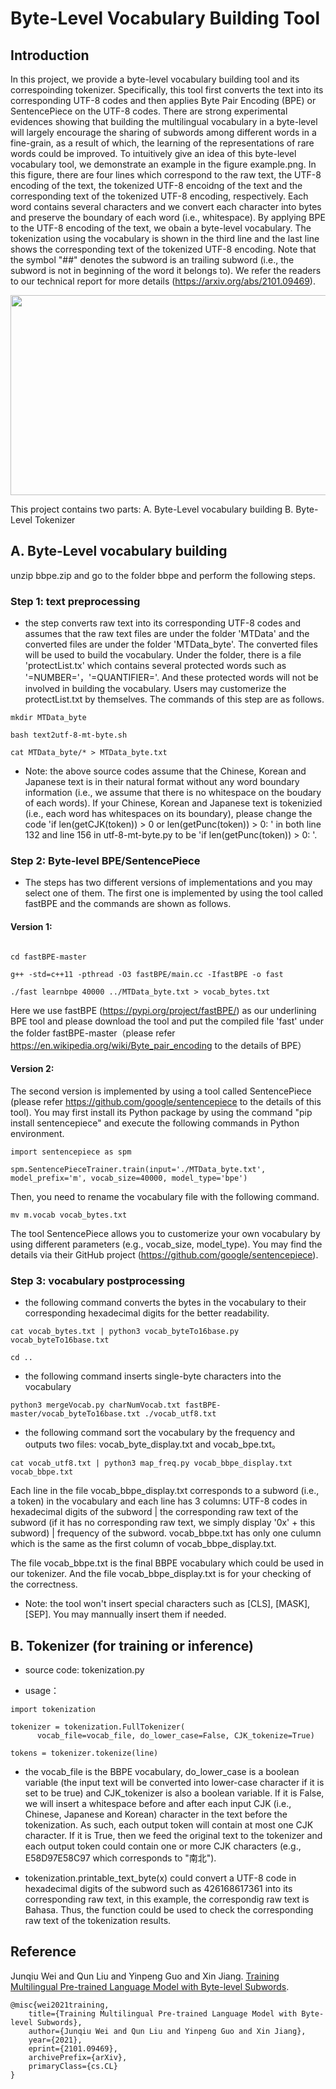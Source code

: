 # Byte-Level Vocabulary Building Tool


## Introduction

In this project, we provide a byte-level vocabulary building tool and its correspoinding tokenizer. Specifically, this tool first converts the text into its corresponding UTF-8 codes and then applies Byte Pair Encoding (BPE) or SentencePiece on the UTF-8 codes. There are strong experimental evidences showing that building the multilingual vocabulary in a byte-level will largely encourage the sharing of subwords among different words in a fine-grain, as a result of which, the learning of the representations of rare words could be improved. To intuitively give an idea of this byte-level vocabulary tool, we demonstrate an example in the figure example.png. In this figure, there are four lines which correspond to the raw text, the UTF-8 encoding of the text, the tokenized UTF-8 encoidng of the text and the corresponding text of the tokenized UTF-8 encoding, respectively. Each word contains several characters and we convert each character into bytes and preserve the boundary of each word (i.e., whitespace). By applying BPE to the UTF-8 encoding of the text, we obain a byte-level vocabulary. The tokenization using the vocabulary is shown in the third line and the last line shows the corresponding text of the tokenized UTF-8 encoding. Note that the symbol "##" denotes the subword is an trailing subword (i.e., the subword is not in beginning of the word it belongs to). We refer the readers to our technical report for more details (https://arxiv.org/abs/2101.09469).

<img src="example.png" width="1000" height="320"/>
<br />

This project contains two parts: A. Byte-Level vocabulary building B. Byte-Level Tokenizer

## A. Byte-Level vocabulary building


unzip bbpe.zip and go to the folder bbpe and perform the following steps. 

### Step 1: text preprocessing

* the step converts raw text into its corresponding UTF-8 codes and assumes that the raw text files are under the folder 'MTData' and the converted files are under the folder 'MTData_byte'. The converted files will be used to build the vocabulary. Under the folder, there is a file 'protectList.tx' which contains several protected words such as '=NUMBER='，'=QUANTIFIER='. And these protected words will not be involved in building the vocabulary. Users may customerize the protectList.txt by themselves. The commands of this step are as follows. 

```
mkdir MTData_byte

bash text2utf-8-mt-byte.sh

cat MTData_byte/* > MTData_byte.txt
```

* Note: the above source codes assume that the Chinese, Korean and Japanese text is in their natural format without any word boundary information (i.e., we assume that there is no whitespace on the boudary of each words). If your Chinese, Korean and Japanese text is tokenizied (i.e., each word has whitespaces on its boundary), please change the code 'if len(getCJK(token)) > 0 or len(getPunc(token)) > 0: ' in both line 132 and line 156 in utf-8-mt-byte.py to be 'if len(getPunc(token)) > 0: '.

### Step 2: Byte-level BPE/SentencePiece

* The steps has two different versions of implementations and you may select one of them. The first one is implemented by using the tool called fastBPE and the commands are shown as follows. 

#### Version 1:

```

cd fastBPE-master

g++ -std=c++11 -pthread -O3 fastBPE/main.cc -IfastBPE -o fast

./fast learnbpe 40000 ../MTData_byte.txt > vocab_bytes.txt
```

Here we use fastBPE (https://pypi.org/project/fastBPE/) as our underlining BPE tool and please download the tool and put the compiled file 'fast' under the folder fastBPE-master（please refer https://en.wikipedia.org/wiki/Byte_pair_encoding to the details of BPE）

#### Version 2:

The second version is implemented by using a tool called SentencePiece (please refer https://github.com/google/sentencepiece to the details of this tool). You may first install its Python package by using the command "pip install sentencepiece" and execute the following commands in Python environment. 

```
import sentencepiece as spm

spm.SentencePieceTrainer.train(input='./MTData_byte.txt', model_prefix='m', vocab_size=40000, model_type='bpe')
```

Then, you need to rename the vocabulary file with the following command. 

```
mv m.vocab vocab_bytes.txt
```

The tool SentencePiece allows you to customerize your own vocabulary by using different parameters (e.g., vocab_size, model_type). You may find the details via their GitHub project (https://github.com/google/sentencepiece). 

### Step 3: vocabulary postprocessing

* the following command converts the bytes in the vocabulary to their corresponding hexadecimal digits for the better readability. 

```
cat vocab_bytes.txt | python3 vocab_byteTo16base.py vocab_byteTo16base.txt

cd ..
```

* the following command inserts single-byte characters into the vocabulary 

```
python3 mergeVocab.py charNumVocab.txt fastBPE-master/vocab_byteTo16base.txt ./vocab_utf8.txt
```

* the following command sort the vocabulary by the frequency and outputs two files: vocab_byte_display.txt and vocab_bpe.txt。

```
cat vocab_utf8.txt | python3 map_freq.py vocab_bbpe_display.txt vocab_bbpe.txt
```

Each line in the file vocab_bbpe_display.txt corresponds to a subword (i.e., a token) in the vocabulary and each line has 3 columns: UTF-8 codes in hexadecimal digits of the subword | the corresponding raw text of the subword (if it has no corresponding raw text, we simply display '0x' + this subword) | frequency of the subword. vocab_bbpe.txt has only one culumn which is the same as the first column of vocab_bbpe_display.txt. 

The file vocab_bbpe.txt is the final BBPE vocabulary which could be used in our tokenizer. And the file vocab_bbpe_display.txt is for your checking of the correctness. 

* Note: the tool won't insert special characters such as [CLS], [MASK], [SEP]. You may mannually insert them if needed. 


## B. Tokenizer (for training or inference)

* source code: tokenization.py

* usage：

```
import tokenization

tokenizer = tokenization.FullTokenizer(
      vocab_file=vocab_file, do_lower_case=False, CJK_tokenize=True)

tokens = tokenizer.tokenize(line)
```

* the vocab_file is the BBPE vocabulary, do_lower_case is a boolean variable (the input text will be converted into lower-case character if it is set to be true) and CJK_tokenizer is also a boolean variable. If it is False, we will insert a whitespace before and after each input CJK (i.e., Chinese, Japanese and Korean) character in the text before the tokenization. As such, each output token will contain at most one CJK character. If it is True, then we feed the original text to the tokenizer and each output token could contain one or more CJK characters (e.g., E58D97E58C97 which corresponds to "南北"). 

* tokenization.printable_text_byte(x) could convert a UTF-8 code in hexadecimal digits of the subword such as 426168617361 into its corresponding raw text, in this example, the correspondig raw text is Bahasa. Thus, the function could be used to check the corresponding raw text of the tokenization results. 

## Reference
Junqiu Wei and Qun Liu and Yinpeng Guo and Xin Jiang.
[Training Multilingual Pre-trained Language Model with Byte-level Subwords](https://arxiv.org/abs/2004.04037).

```
@misc{wei2021training,
    title={Training Multilingual Pre-trained Language Model with Byte-level Subwords},
    author={Junqiu Wei and Qun Liu and Yinpeng Guo and Xin Jiang},
    year={2021},
    eprint={2101.09469},
    archivePrefix={arXiv},
    primaryClass={cs.CL}
}
```
